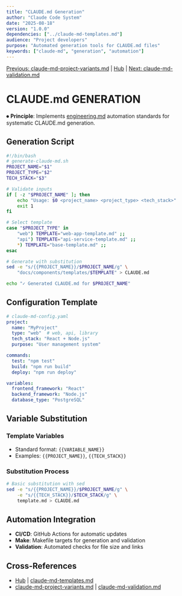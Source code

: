 ```yaml
---
title: "CLAUDE.md Generation"
author: "Claude Code System"
date: "2025-08-18"
version: "1.0.0"
dependencies: ["../claude-md-templates.md"]
audience: "Project developers"
purpose: "Automated generation tools for CLAUDE.md files"
keywords: ["claude-md", "generation", "automation"]
---
```


[Previous: claude-md-project-variants.md](claude-md-project-variants.md) | [Hub](../../index.md) | [Next: claude-md-validation.md](claude-md-validation.md)

# CLAUDE.md GENERATION

⏺ **Principle**: Implements [engineering.md](../../principles/engineering.md) automation standards for systematic CLAUDE.md generation.

## Generation Script

```bash
#!/bin/bash
# generate-claude-md.sh
PROJECT_NAME="$1"
PROJECT_TYPE="$2"
TECH_STACK="$3"

# Validate inputs
if [ -z "$PROJECT_NAME" ]; then
    echo "Usage: $0 <project_name> <project_type> <tech_stack>"
    exit 1
fi

# Select template
case "$PROJECT_TYPE" in
    "web") TEMPLATE="web-app-template.md" ;;
    "api") TEMPLATE="api-service-template.md" ;;
    *) TEMPLATE="base-template.md" ;;
esac

# Generate with substitution
sed -e "s/{{PROJECT_NAME}}/$PROJECT_NAME/g" \
    "docs/components/templates/$TEMPLATE" > CLAUDE.md

echo "✓ Generated CLAUDE.md for $PROJECT_NAME"
```

## Configuration Template

```yaml
# claude-md-config.yaml
project:
  name: "MyProject"
  type: "web"  # web, api, library
  tech_stack: "React + Node.js"
  purpose: "User management system"

commands:
  test: "npm test"
  build: "npm run build"
  deploy: "npm run deploy"

variables:
  frontend_framework: "React"
  backend_framework: "Node.js"
  database_type: "PostgreSQL"
```

## Variable Substitution

### Template Variables
- Standard format: `{{VARIABLE_NAME}}`
- Examples: `{{PROJECT_NAME}}`, `{{TECH_STACK}}`

### Substitution Process
```bash
# Basic substitution with sed
sed -e "s/{{PROJECT_NAME}}/$PROJECT_NAME/g" \
    -e "s/{{TECH_STACK}}/$TECH_STACK/g" \
    template.md > CLAUDE.md
```

## Automation Integration
- **CI/CD**: GitHub Actions for automatic updates
- **Make**: Makefile targets for generation and validation
- **Validation**: Automated checks for file size and links

## Cross-References
- [Hub](../../index.md) | [claude-md-templates.md](../claude-md-templates.md)
- [claude-md-project-variants.md](claude-md-project-variants.md) | [claude-md-validation.md](claude-md-validation.md)